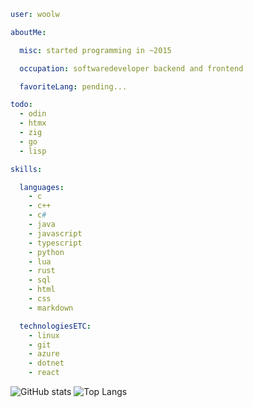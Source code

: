 ```yml
user: woolw

aboutMe:

  misc: started programming in ~2015

  occupation: softwaredeveloper backend and frontend

  favoriteLang: pending...

todo:
  - odin
  - htmx
  - zig
  - go
  - lisp

skills:

  languages:
    - c
    - c++
    - c#
    - java
    - javascript
    - typescript
    - python
    - lua
    - rust
    - sql
    - html
    - css
    - markdown

  technologiesETC:
    - linux
    - git
    - azure
    - dotnet
    - react
```
![GitHub stats](https://github-readme-stats.vercel.app/api?username=woolw&show_icons=true&theme=transparent&custom_title=Github%20stats)
![Top Langs](https://github-readme-stats.vercel.app/api/top-langs/?username=woolw&hide_progress=false&theme=transparent&layout=compact)
